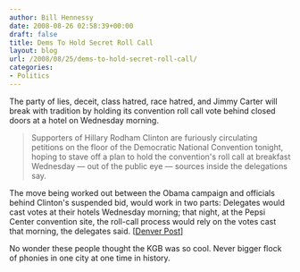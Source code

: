 ```yaml
---
author: Bill Hennessy
date: 2008-08-26 02:58:39+00:00
draft: false
title: Dems To Hold Secret Roll Call
layout: blog
url: /2008/08/25/dems-to-hold-secret-roll-call/
categories:
- Politics
---
```


The party of lies, deceit, class hatred, race hatred, and Jimmy Carter will break with tradition by holding its convention roll call vote behind closed doors at a hotel on Wednesday morning.



> Supporters of Hillary Rodham Clinton are furiously circulating petitions on the floor of the Democratic National Convention tonight, hoping to stave off a plan to hold the convention's roll call at breakfast Wednesday — out of the public eye — sources inside the delegations say. 

The move being worked out between the Obama campaign and officials behind Clinton's suspended bid, would work in two parts: Delegates would cast votes at their hotels Wednesday morning; that night, at the Pepsi Center convention site, the roll-call process would rely on the votes cast that morning, the delegates said. [[Denver Post](https://www.denverpost.com/ci_10301038?source=rss)] 



No wonder these people thought the KGB was so cool.  Never bigger flock of phonies in one city at one time in history.  
